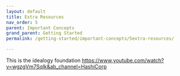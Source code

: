 ```yaml
---
layout: default
title: Extra Resources
nav_order: 5
parent: Important Concepts
grand_parent: Getting Started
permalink: /getting-started/important-concepts/5extra-resources/

---
```

This is the idealogy foundation
https://www.youtube.com/watch?v=wgzgVm7Sqlk&ab_channel=HashiCorp